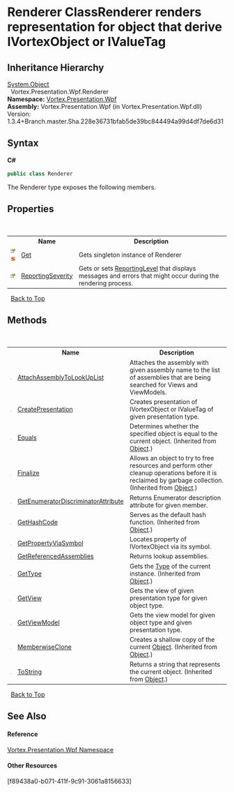 # Renderer ClassRenderer renders representation for object that derive IVortexObject or IValueTag


## Inheritance Hierarchy
<a href="https://docs.microsoft.com/dotnet/api/system.object" target="_blank">System.Object</a><br />&nbsp;&nbsp;Vortex.Presentation.Wpf.Renderer<br />
**Namespace:**&nbsp;<a href="N_Vortex_Presentation_Wpf.md">Vortex.Presentation.Wpf</a><br />**Assembly:**&nbsp;Vortex.Presentation.Wpf (in Vortex.Presentation.Wpf.dll) Version: 1.3.4+Branch.master.Sha.228e36731bfab5de39bc844494a99d4df7de6d31

## Syntax

**C#**<br />
``` C#
public class Renderer
```

The Renderer type exposes the following members.


## Properties
&nbsp;<table><tr><th></th><th>Name</th><th>Description</th></tr><tr><td>![Public property](media/pubproperty.gif "Public property")![Static member](media/static.gif "Static member")</td><td><a href="P_Vortex_Presentation_Wpf_Renderer_Get.md">Get</a></td><td>
Gets singleton instance of Renderer</td></tr><tr><td>![Public property](media/pubproperty.gif "Public property")</td><td><a href="P_Vortex_Presentation_Wpf_Renderer_ReportingSeverity.md">ReportingSeverity</a></td><td>
Gets or sets <a href="T_Vortex_Presentation_Wpf_ReportingLevel.md">ReportingLevel</a> that displays messages and errors that might occur during the rendering process.</td></tr></table>&nbsp;
<a href="#renderer-class">Back to Top</a>

## Methods
&nbsp;<table><tr><th></th><th>Name</th><th>Description</th></tr><tr><td>![Public method](media/pubmethod.gif "Public method")</td><td><a href="M_Vortex_Presentation_Wpf_Renderer_AttachAssemblyToLookUpList.md">AttachAssemblyToLookUpList</a></td><td>
Attaches the assembly with given assembly name to the list of assemblies that are being searched for Views and ViewModels.</td></tr><tr><td>![Public method](media/pubmethod.gif "Public method")</td><td><a href="M_Vortex_Presentation_Wpf_Renderer_CreatePresentation.md">CreatePresentation</a></td><td>
Creates presentation of IVortexObject or IValueTag of given presentation type.</td></tr><tr><td>![Public method](media/pubmethod.gif "Public method")</td><td><a href="https://docs.microsoft.com/dotnet/api/system.object.equals#System_Object_Equals_System_Object_" target="_blank">Equals</a></td><td>
Determines whether the specified object is equal to the current object.
 (Inherited from <a href="https://docs.microsoft.com/dotnet/api/system.object" target="_blank">Object</a>.)</td></tr><tr><td>![Protected method](media/protmethod.gif "Protected method")</td><td><a href="https://docs.microsoft.com/dotnet/api/system.object.finalize#System_Object_Finalize" target="_blank">Finalize</a></td><td>
Allows an object to try to free resources and perform other cleanup operations before it is reclaimed by garbage collection.
 (Inherited from <a href="https://docs.microsoft.com/dotnet/api/system.object" target="_blank">Object</a>.)</td></tr><tr><td>![Public method](media/pubmethod.gif "Public method")</td><td><a href="M_Vortex_Presentation_Wpf_Renderer_GetEnumeratorDiscriminatorAttribute.md">GetEnumeratorDiscriminatorAttribute</a></td><td>
Returns Enumerator description attribute for given member.</td></tr><tr><td>![Public method](media/pubmethod.gif "Public method")</td><td><a href="https://docs.microsoft.com/dotnet/api/system.object.gethashcode#System_Object_GetHashCode" target="_blank">GetHashCode</a></td><td>
Serves as the default hash function.
 (Inherited from <a href="https://docs.microsoft.com/dotnet/api/system.object" target="_blank">Object</a>.)</td></tr><tr><td>![Public method](media/pubmethod.gif "Public method")</td><td><a href="M_Vortex_Presentation_Wpf_Renderer_GetPropertyViaSymbol.md">GetPropertyViaSymbol</a></td><td>
Locates property of IVortexObject via its symbol.</td></tr><tr><td>![Public method](media/pubmethod.gif "Public method")</td><td><a href="M_Vortex_Presentation_Wpf_Renderer_GetReferencedAssemblies.md">GetReferencedAssemblies</a></td><td>
Returns lookup assemblies.</td></tr><tr><td>![Public method](media/pubmethod.gif "Public method")</td><td><a href="https://docs.microsoft.com/dotnet/api/system.object.gettype#System_Object_GetType" target="_blank">GetType</a></td><td>
Gets the <a href="https://docs.microsoft.com/dotnet/api/system.type" target="_blank">Type</a> of the current instance.
 (Inherited from <a href="https://docs.microsoft.com/dotnet/api/system.object" target="_blank">Object</a>.)</td></tr><tr><td>![Public method](media/pubmethod.gif "Public method")</td><td><a href="M_Vortex_Presentation_Wpf_Renderer_GetView.md">GetView</a></td><td>
Gets the view of given presentation type for given object type.</td></tr><tr><td>![Public method](media/pubmethod.gif "Public method")</td><td><a href="M_Vortex_Presentation_Wpf_Renderer_GetViewModel.md">GetViewModel</a></td><td>
Gets the view model for given object type and given presentation type.</td></tr><tr><td>![Protected method](media/protmethod.gif "Protected method")</td><td><a href="https://docs.microsoft.com/dotnet/api/system.object.memberwiseclone#System_Object_MemberwiseClone" target="_blank">MemberwiseClone</a></td><td>
Creates a shallow copy of the current <a href="https://docs.microsoft.com/dotnet/api/system.object" target="_blank">Object</a>.
 (Inherited from <a href="https://docs.microsoft.com/dotnet/api/system.object" target="_blank">Object</a>.)</td></tr><tr><td>![Public method](media/pubmethod.gif "Public method")</td><td><a href="https://docs.microsoft.com/dotnet/api/system.object.tostring#System_Object_ToString" target="_blank">ToString</a></td><td>
Returns a string that represents the current object.
 (Inherited from <a href="https://docs.microsoft.com/dotnet/api/system.object" target="_blank">Object</a>.)</td></tr></table>&nbsp;
<a href="#renderer-class">Back to Top</a>

## See Also


#### Reference
<a href="N_Vortex_Presentation_Wpf.md">Vortex.Presentation.Wpf Namespace</a><br />

#### Other Resources
[f89438a0-b071-411f-9c91-3061a8156633]<br />